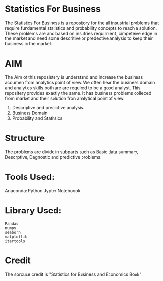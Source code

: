 # Statistics For Business 
The Statistics For Business is a repository for the all insustrial problems that require fundamental statistics and probability concepts to reach a solution. These problems are and based on insutries requirment, cimpeteive edge in the market and need some descritive or predective analysis to keep their business in the market.

# AIM

The Aim of this reposistery is understand and increase the business accumen from analytics point of view. We often hear the business domain and analytics skills both are are required to be a good analyst. This repositery provides exactly the same. It has business problems colleced from market and their solution fron analytical point of view.

1. Descriptive and predictive analysis.
2. Business Domain
3. Probability and Statitsics

# Structure

The problems are divide in subparts such as Basic data summary, Descrptive, Dagnostic and predictive problems.

# Tools Used:
Anaconda: Python Jypter Noteboook

# Library Used:
```
Pandas
numpy
seaborn
matplotlib
itertools
```

# Credit
The sorcuce credit is "Statistics for Business and Economics Book"

